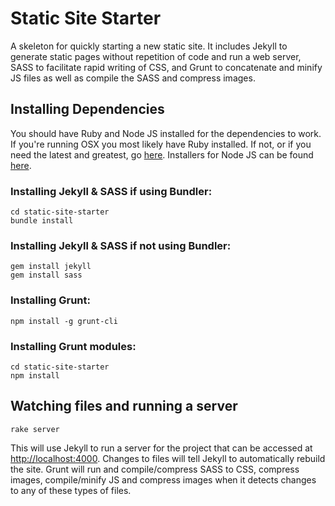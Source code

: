 # Static Site Starter

A skeleton for quickly starting a new static site. It includes Jekyll to generate static pages without repetition of code and run a web server, SASS to facilitate rapid writing of CSS, and Grunt to concatenate and minify JS files as well as compile the SASS and compress images.

## Installing Dependencies

You should have Ruby and Node JS installed for the dependencies to work. If you're running OSX you most likely have Ruby installed. If not, or if you need the latest and greatest, go [here](https://www.ruby-lang.org/en/downloads/). Installers for Node JS can be found [here](http://nodejs.org/download/).

### Installing Jekyll & SASS if using Bundler:

```shell
cd static-site-starter
bundle install
```

### Installing Jekyll & SASS if not using Bundler:

```shell
gem install jekyll
gem install sass
```

### Installing Grunt:

```shell
npm install -g grunt-cli
```

### Installing Grunt modules:

```shell
cd static-site-starter
npm install
```

## Watching files and running a server

```shell
rake server
```

This will use Jekyll to run a server for the project that can be accessed at [http://localhost:4000](http://localhost:4000). Changes to files will tell Jekyll to automatically rebuild the site. Grunt will run and compile/compress SASS to CSS, compress images, compile/minify JS and compress images when it detects changes to any of these types of files.